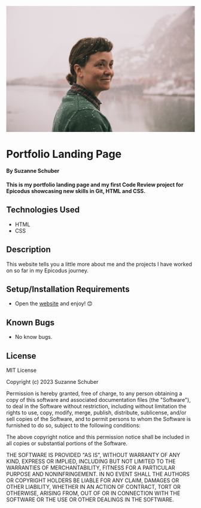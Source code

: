 ![Suzanne Schuber smiling in the snow](images/suz-in-Norway.jpg)

# Portfolio Landing Page

#### By Suzanne Schuber

#### This is my portfolio landing page and my first Code Review project for Epicodus showcasing new skills in Git, HTML and CSS.

## Technologies Used

* HTML
* CSS

## Description

This website tells you a little more about me and the projects I have worked on so far in my Epicodus journey. 

## Setup/Installation Requirements

* Open the [website](https://suzsch.github.io/Portfolio-Landing-Page/) and enjoy! 😊

## Known Bugs

* No know bugs.

## License

MIT License

Copyright (c) 2023 Suzanne Schuber

Permission is hereby granted, free of charge, to any person obtaining a copy
of this software and associated documentation files (the "Software"), to deal
in the Software without restriction, including without limitation the rights
to use, copy, modify, merge, publish, distribute, sublicense, and/or sell
copies of the Software, and to permit persons to whom the Software is
furnished to do so, subject to the following conditions:

The above copyright notice and this permission notice shall be included in all
copies or substantial portions of the Software.

THE SOFTWARE IS PROVIDED "AS IS", WITHOUT WARRANTY OF ANY KIND, EXPRESS OR
IMPLIED, INCLUDING BUT NOT LIMITED TO THE WARRANTIES OF MERCHANTABILITY,
FITNESS FOR A PARTICULAR PURPOSE AND NONINFRINGEMENT. IN NO EVENT SHALL THE
AUTHORS OR COPYRIGHT HOLDERS BE LIABLE FOR ANY CLAIM, DAMAGES OR OTHER
LIABILITY, WHETHER IN AN ACTION OF CONTRACT, TORT OR OTHERWISE, ARISING FROM,
OUT OF OR IN CONNECTION WITH THE SOFTWARE OR THE USE OR OTHER DEALINGS IN THE
SOFTWARE.